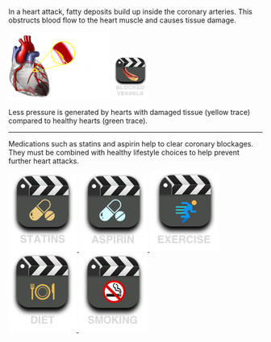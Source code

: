 In a heart attack, fatty deposits build up inside the coronary arteries. This obstructs blood flow to the heart muscle and causes tissue damage.

![moderate](/img/coronary-block-moderate.png) 
<a href="#" data-play="video">
  <img id="blocked" src="/img/blockage.png" height="85" width="75"/>
</a>

Less pressure is generated by hearts with damaged tissue (yellow trace) compared to healthy hearts (green trace).

---
Medications such as statins and aspirin help to clear coronary blockages. They must be combined with healthy lifestyle choices to help prevent further heart attacks.

<a href="#" data-play="video">
  <img id="statin" src="/img/statin.png" class="video-icon"/>
</a>
<a href="#" data-play="video">
  <img id="aspirin" src="/img/aspirin.png" class="video-icon"/>
</a>
<a href="#" data-play="video">
  <img id="exercise" src="/img/exercise.png" class="video-icon"/>
</a>
<a href="#" data-play="video">
  <img id="diet" src="/img/diet.png" class="video-icon"/>
</a>
<a href="#" data-play="video">
  <img id="smoking" src="/img/smoking.png" class="video-icon"/>
</a>
